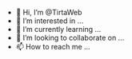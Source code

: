 - 👋 Hi, I’m @TirtaWeb
- 👀 I’m interested in ...
- 🌱 I’m currently learning ...
- 💞️ I’m looking to collaborate on ...
- 📫 How to reach me ...

<!---
TirtaWeb/TirtaWeb is a ✨ special ✨ repository because its `README.md` (this file) appears on your GitHub profile.
You can click the Preview link to take a look at your changes.
--->
